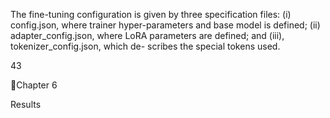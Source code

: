 The fine-tuning configuration is given by three specification files: (i) config.json,
where trainer hyper-parameters and base model is defined; (ii) adapter_config.json,
where LoRA parameters are defined; and (iii), tokenizer_config.json, which de-
scribes the special tokens used.

43

Chapter 6

Results